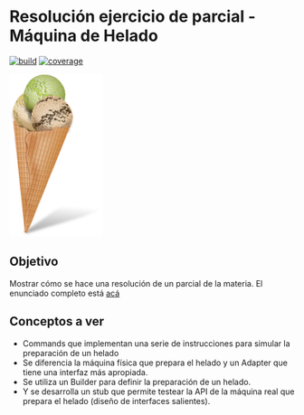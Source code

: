 # Resolución ejercicio de parcial - Máquina de Helado
[![build](https://github.com/uqbar-project/eg-maquina-helado-kotlin/actions/workflows/build.yml/badge.svg)](https://github.com/uqbar-project/eg-maquina-helado-kotlin/actions/workflows/build.yml) [![coverage](https://codecov.io/gh/uqbar-project/eg-maquina-helado-kotlin/branch/master/graph/badge.svg)](https://codecov.io/gh/uqbar-project/eg-maquina-helado-kotlin/branch/master/graph/badge.svg)


<img src="images/helado.png" height="288px" width="165px"/>

## Objetivo
Mostrar cómo se hace una resolución de un parcial de la materia. El enunciado completo está [acá](https://docs.google.com/document/d/18MGJ-HvNZZxwA0gs0M2sNg-tCx8pxfwbOIzQP5n2o5I/edit?usp=sharing)

## Conceptos a ver

* Commands que implementan una serie de instrucciones para simular la preparación de un helado
* Se diferencia la máquina física que prepara el helado y un Adapter que tiene una interfaz más apropiada.
* Se utiliza un Builder para definir la preparación de un helado.
* Y se desarrolla un stub que permite testear la API de la máquina real que prepara el helado (diseño de interfaces salientes).


